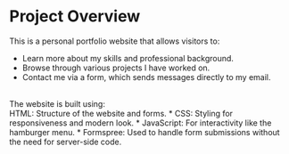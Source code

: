 # **Project Overview** <br>
This is a personal portfolio website that allows visitors to:
* Learn more about my skills and professional background.
* Browse through various projects I have worked on.
* Contact me via a form, which sends messages directly to my email.
<br>
The website is built using: <br>
HTML: Structure of the website and forms.
* CSS: Styling for responsiveness and modern look.
* JavaScript: For interactivity like the hamburger menu.
* Formspree: Used to handle form submissions without the need for server-side code.
